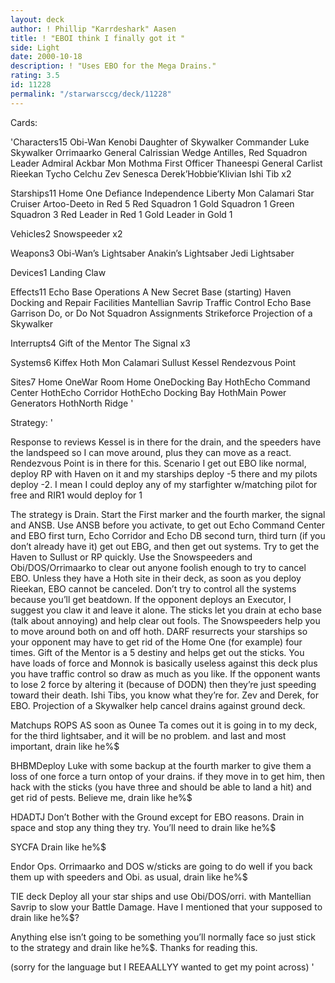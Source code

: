 ```yaml
---
layout: deck
author: ! Phillip "Karrdeshark" Aasen
title: ! "EBOI think I finally got it "
side: Light
date: 2000-10-18
description: ! "Uses EBO for the Mega Drains."
rating: 3.5
id: 11228
permalink: "/starwarsccg/deck/11228"
---
```

Cards: 

'Characters15
Obi-Wan Kenobi
Daughter of Skywalker
Commander Luke Skywalker
Orrimaarko
General Calrissian
Wedge Antilles, Red Squadron Leader
Admiral Ackbar
Mon Mothma
First Officer Thaneespi
General Carlist Rieekan
Tycho Celchu
Zev Senesca
Derek’Hobbie’Klivian
Ishi Tib x2

Starships11
Home One
Defiance
Independence
Liberty
Mon Calamari Star Cruiser
Artoo-Deeto in Red 5
Red Squadron 1
Gold Squadron 1
Green Squadron 3
Red Leader in Red 1
Gold Leader in Gold 1

Vehicles2
Snowspeeder x2

Weapons3
Obi-Wan’s Lightsaber
Anakin’s Lightsaber
Jedi Lightsaber

Devices1
Landing Claw

Effects11
Echo Base Operations
A New Secret Base (starting)
Haven
Docking and Repair Facilities
Mantellian Savrip
Traffic Control
Echo Base Garrison
Do, or Do Not
Squadron Assignments
Strikeforce
Projection of a Skywalker

Interrupts4
Gift of the Mentor
The Signal x3

Systems6
Kiffex
Hoth
Mon Calamari
Sullust
Kessel
Rendezvous Point

Sites7
Home OneWar Room
Home OneDocking Bay
HothEcho Command Center
HothEcho Corridor
HothEcho Docking Bay
HothMain Power Generators
HothNorth Ridge
'

Strategy: '

Response to reviews Kessel is in there for the drain, and the speeders have the landspeed so I can move around, plus they can move as a react. Rendezvous Point is in there for this. Scenario I get out EBO like normal, deploy RP with Haven on it and my starships deploy -5 there and my pilots deploy -2. I mean I could deploy any of my starfighter w/matching pilot for free and RIR1 would deploy for 1

The strategy is Drain.	Start the First marker and the fourth marker, the signal and ANSB.  Use ANSB before you activate, to get out Echo Command Center and EBO first turn, Echo Corridor and Echo DB second turn, third turn (if you don’t already have it) get out EBG, and then get out systems. Try to get the Haven to Sullust or RP quickly.
Use the Snowspeeders and Obi/DOS/Orrimaarko to clear out anyone foolish enough to try to cancel EBO. Unless they have a Hoth site in their deck, as soon as you deploy Rieekan, EBO cannot be canceled. Don’t try to control all the systems because you’ll get beatdown. If the opponent deploys an Executor, I suggest you claw it and leave it alone. The sticks let you drain at echo base (talk about annoying) and help clear out fools. The Snowspeeders help you to move around both on and off hoth. DARF resurrects your starships so your opponent may have to get rid of the Home One (for example) four times. Gift of the Mentor is a 5 destiny and helps get out the sticks. You have loads of force and Monnok is basically useless against this deck plus you have traffic control so draw as much as you like. If the opponent wants to lose 2 force by altering it (because of DODN) then they’re just speeding toward their death. Ishi Tibs, you know what they’re for. Zev and Derek, for EBO. Projection of a Skywalker help cancel drains against ground deck.

Matchups
ROPS AS soon as Ounee Ta comes out it is going in to my deck, for the third lightsaber, and it will be no problem. and last and most important, drain like he%$

BHBMDeploy Luke with some backup at the fourth marker to give them a loss of one force a turn ontop of your drains. if they move in to get him, then hack with the sticks (you have three and should be able to land a hit) and get rid of pests. Believe me, drain like he%$

HDADTJ Don’t Bother with the Ground except for EBO reasons. Drain in space and stop any thing they try. You’ll need to drain like he%$

SYCFA Drain like he%$

Endor Ops. Orrimaarko and DOS w/sticks are going to do well if you back them up with speeders and Obi. as usual, drain like he%$

TIE deck Deploy all your star ships and use Obi/DOS/orri. with Mantellian Savrip to slow your Battle Damage. Have I mentioned that your supposed to drain like he%$?

Anything else isn’t going to be something you’ll normally face so just stick to the strategy and drain like he%$. Thanks for reading this.

(sorry for the language but I REEAALLYY wanted to get my point across)	 '
